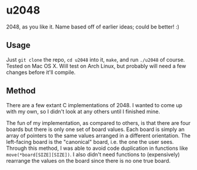 u2048
=====

2048, as you like it. Name based off of earlier ideas; could be better! :)

## Usage

Just `git clone` the repo, `cd u2048` into it, `make`, and run `./u2048` of course. Tested on Mac OS X. Will test on Arch Linux, but probably will need a few changes before it'll compile.

## Method

There are a few extant C implementations of 2048. I wanted to come up with my own, so I didn't look at any others until I finished mine.

The fun of my implementation, as compared to others, is that there are four boards but there is only one set of board values. Each board is simply an array of pointers to the same values arranged in a different orientation. The left-facing board is the "canonical" board, i.e. the one the user sees. Through this method, I was able to avoid code duplication in functions like `move(*board[SIZE][SIZE])`. I also didn't need functions to (expensively) rearrange the values on the board since there is no one true board.

